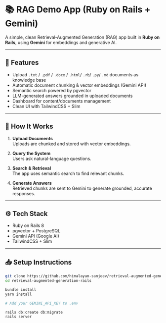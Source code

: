 # 📚 RAG Demo App (Ruby on Rails + Gemini)

A simple, clean Retrieval-Augmented Generation (RAG) app built in **Ruby on Rails**, using **Gemini** for embeddings and generative AI.

---

## 🚀 Features

- Upload `.txt` / `.pdf` / `.docx` / `.html`/ `.rb`/ `.py`/ `.md` documents as knowledge base
- Automatic document chunking & vector embeddings (Gemini API)
- Semantic search powered by pgvector
- LLM-generated answers grounded in uploaded documents
- Dashboard for content/documents management
- Clean UI with TailwindCSS + Slim

---

## 🧠 How It Works

1. **Upload Documents**  
   Uploads are chunked and stored with vector embeddings.

2. **Query the System**  
   Users ask natural-language questions.

3. **Search & Retrieval**  
   The app uses semantic search to find relevant chunks.

4. **Generate Answers**  
   Retrieved chunks are sent to Gemini to generate grounded, accurate responses.

---

## ⚙️ Tech Stack

- Ruby on Rails 8
- pgvector + PostgreSQL
- Gemini API (Google AI)
- TailwindCSS + Slim

---

## 📥 Setup Instructions

```bash
git clone https://github.com/himalayan-sanjeev/retrieval-augmented-generation-rails
cd retrieval-augmented-generation-rails

bundle install
yarn install

# Add your GEMINI_API_KEY to .env

rails db:create db:migrate
rails server
